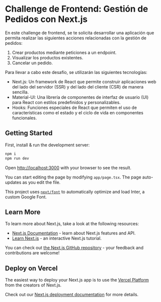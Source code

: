 # Challenge de Frontend: Gestión de Pedidos con Next.js

En este challenge de frontend, se te solicita desarrollar una aplicación que permita realizar las siguientes acciones relacionadas con la gestión de pedidos:

1. Crear productos mediante peticiones a un endpoint.
2. Visualizar los productos existentes.
3. Cancelar un pedido.

Para llevar a cabo este desafío, se utilizarán las siguientes tecnologías:

- Next.js: Un framework de React que permite construir aplicaciones web del lado del servidor (SSR) y del lado del cliente (CSR) de manera sencilla.
- Material-UI: Una librería de componentes de interfaz de usuario (UI) para React con estilos predefinidos y personalizables.
- Hooks: Funciones especiales de React que permiten el uso de características como el estado y el ciclo de vida en componentes funcionales.

## Getting Started

First, install & run the development server:

```bash
npm i 
npm run dev
```

Open [http://localhost:3000](http://localhost:3000) with your browser to see the result.

You can start editing the page by modifying `app/page.tsx`. The page auto-updates as you edit the file.

This project uses [`next/font`](https://nextjs.org/docs/basic-features/font-optimization) to automatically optimize and load Inter, a custom Google Font.

## Learn More

To learn more about Next.js, take a look at the following resources:

- [Next.js Documentation](https://nextjs.org/docs) - learn about Next.js features and API.
- [Learn Next.js](https://nextjs.org/learn) - an interactive Next.js tutorial.

You can check out [the Next.js GitHub repository](https://github.com/vercel/next.js/) - your feedback and contributions are welcome!

## Deploy on Vercel

The easiest way to deploy your Next.js app is to use the [Vercel Platform](https://vercel.com/new?utm_medium=default-template&filter=next.js&utm_source=create-next-app&utm_campaign=create-next-app-readme) from the creators of Next.js.

Check out our [Next.js deployment documentation](https://nextjs.org/docs/deployment) for more details.
